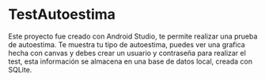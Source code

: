 # TestAutoestima

Este proyecto fue creado con Android Studio, te permite realizar una prueba de autoestima.
Te muestra tu tipo de autoestima, puedes ver una grafica hecha con canvas y debes crear un usuario y contraseña para realizar el test, esta información se almacena en una base de datos local, creada con SQLite.
